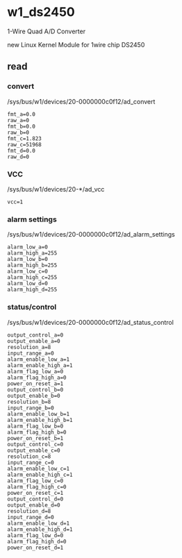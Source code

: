
# w1_ds2450 
1-Wire Quad A/D Converter
  
new Linux Kernel Module for 1wire chip DS2450

## read

### convert
/sys/bus/w1/devices/20-0000000c0f12/ad_convert 
```
fmt_a=0.0
raw_a=0 
fmt_b=0.0
raw_b=0 
fmt_c=1.823
raw_c=51968
fmt_d=0.0
raw_d=0 
```

### VCC
/sys/bus/w1/devices/20-*/ad_vcc 
```
vcc=1   
```

### alarm settings
/sys/bus/w1/devices/20-0000000c0f12/ad_alarm_settings 
```
alarm_low_a=0    
alarm_high_a=255  
alarm_low_b=0    
alarm_high_b=255  
alarm_low_c=0    
alarm_high_c=255  
alarm_low_d=0    
alarm_high_d=255  
```

### status/control
/sys/bus/w1/devices/20-0000000c0f12/ad_status_control 
```
output_control_a=0    
output_enable_a=0    
resolution_a=8    
input_range_a=0    
alarm_enable_low_a=1    
alarm_enable_high_a=1    
alarm_flag_low_a=0    
alarm_flag_high_a=0    
power_on_reset_a=1    
output_control_b=0    
output_enable_b=0    
resolution_b=8    
input_range_b=0    
alarm_enable_low_b=1    
alarm_enable_high_b=1    
alarm_flag_low_b=0    
alarm_flag_high_b=0    
power_on_reset_b=1    
output_control_c=0    
output_enable_c=0    
resolution_c=8    
input_range_c=0    
alarm_enable_low_c=1    
alarm_enable_high_c=1    
alarm_flag_low_c=0    
alarm_flag_high_c=0    
power_on_reset_c=1    
output_control_d=0    
output_enable_d=0    
resolution_d=8    
input_range_d=0    
alarm_enable_low_d=1    
alarm_enable_high_d=1    
alarm_flag_low_d=0    
alarm_flag_high_d=0    
power_on_reset_d=1   
```

